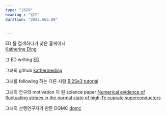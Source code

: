 ```yaml
---
type: "2020"
heading : "일기"
duration: "2022.AUG.09"


---
```

 
   ED 를 검색하다가 찾은 홈페이지  
 [Katherine Ding](https://stanford.edu/~xunger08/)
 
 그 ED writing
 [ED](/todo/images/ED-Tutorial.pdf)
 
 그녀의 github
 [katherineding](https://github.com/katherineding/)
 
 그녀를 following 하는 다른 사람
 [Bi2Se3 tutorial](https://github.com/jkidd1/LearnQuantumMaterials)
 
 그녀의 연구의 motivation 이 된 science paper
 [Numerical evidence of fluctuating stripes in the normal state of high-Tc cuprate superconductors](https://www.science.org/doi/abs/10.1126/science.aak9546)
 
 그녀의 선행연구자가 만든 DQMC
 [dqmc](https://github.com/edwnh/dqmc)